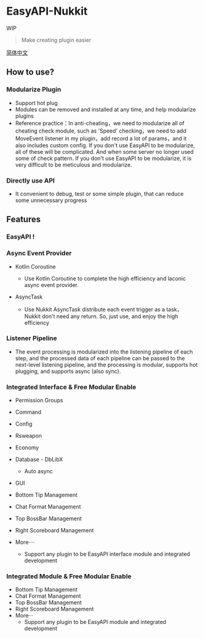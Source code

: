 # EasyAPI-Nukkit

WIP

> Make creating plugin easier

[简体中文](README_zh.md)

## How to use? 

### Modularize Plugin

- Support hot plug
- Modules can be removed and installed at any time, and help modularize plugins
- Reference practice：In anti-cheating，we need to modularize all of cheating check module, such as 'Speed' checking，we need to add MoveEvent listener in my plugin，add record a lot of params，and it also includes custom config. If you don't use EasyAPI to be modularize, all of these will be complicated. And when some server no longer used some of check pattern. If you don't use EasyAPI to be modularize, it is very difficult to be meticulous and modularize.

### Directly use API

- It convenient to debug, test or some simple plugin, that can reduce some unnecessary progress

## Features

### EasyAPI !

### Async Event Provider

- Kotlin Coroutine

	- Use Kotlin Coroutine to complete the high efficiency and laconic async event provider.

- AsyncTask

	- Use Nukkit AsyncTask distribute each event trigger as a task，Nukkit don't need any return. So, just use, and enjoy the high efficiency

### Listener Pipeline

- The event processing is modularized into the listening pipeline of each step, and the processed data of each pipeline can be passed to the next-level listening pipeline, and the processing is modular, supports hot plugging, and supports async (also sync).

### Integrated Interface & Free Modular Enable

- Permission Groups

- Command

- Config

- Rsweapon

- Economy

- Database - DbLibX
	- Auto async

- GUI

- Bottom Tip Management

- Chat Format Management

- Top BossBar Management

- Right Scoreboard Management

- More····
    - Support any plugin to be EasyAPI interface module and integrated development

### Integrated Module & Free Modular Enable

- Bottom Tip Management
- Chat Format Management
- Top BossBar Management
- Right Scoreboard Management
- More···
	- Support any plugin to be EasyAPI module and integrated development